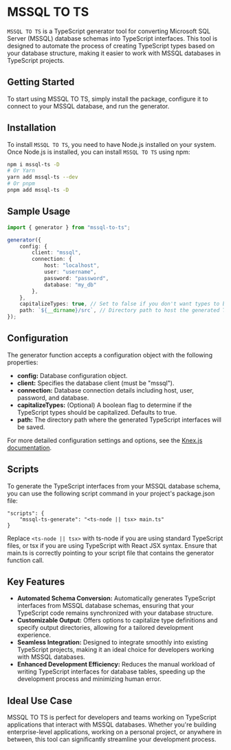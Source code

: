 # MSSQL TO TS

`MSSQL TO TS` is a TypeScript generator tool for converting Microsoft SQL Server (MSSQL) database schemas into TypeScript interfaces. This tool is designed to automate the process of creating TypeScript types based on your database structure, making it easier to work with MSSQL databases in TypeScript projects.

## Getting Started

To start using MSSQL TO TS, simply install the package, configure it to connect to your MSSQL database, and run the generator.

## Installation

To install `MSSQL TO TS`, you need to have Node.js installed on your system. Once Node.js is installed, you can install `MSSQL TO TS` using npm:

```bash
npm i mssql-ts -D
# Or Yarn
yarn add mssql-ts --dev
# Or pnpm
pnpm add mssql-ts -D
```

## Sample Usage

```ts
import { generator } from "mssql-to-ts";

generator({
    config: {
        client: "mssql",
        connection: {
            host: "localhost",
            user: "username",
            password: "password",
            database: "my_db"
        },
    },
    capitalizeTypes: true, // Set to false if you don't want types to be capitalized
    path: `${__dirname}/src`, // Directory path to host the generated TypeScript interfaces
});
```
## Configuration

The generator function accepts a configuration object with the following properties:

- **config:** Database configuration object.
- **client:** Specifies the database client (must be "mssql").
- **connection:** Database connection details including host, user, password, and database.
- **capitalizeTypes:** (Optional) A boolean flag to determine if the TypeScript types should be capitalized. Defaults to true.
- **path:** The directory path where the generated TypeScript interfaces will be saved.

For more detailed configuration settings and options, see the [Knex.js documentation](https://knexjs.org/guide/).

## Scripts

To generate the TypeScript interfaces from your MSSQL database schema, you can use the following script command in your project's package.json file:

```
"scripts": {
    "mssql-ts-generate": "<ts-node || tsx> main.ts"
}
```

Replace `<ts-node || tsx>` with ts-node if you are using standard TypeScript files, or tsx if you are using TypeScript with React JSX syntax. Ensure that main.ts is correctly pointing to your script file that contains the generator function call.

## Key Features

- **Automated Schema Conversion:** Automatically generates TypeScript interfaces from MSSQL database schemas, ensuring that your TypeScript code remains synchronized with your database structure.
- **Customizable Output:** Offers options to capitalize type definitions and specify output directories, allowing for a tailored development experience.
- **Seamless Integration:** Designed to integrate smoothly into existing TypeScript projects, making it an ideal choice for developers working with MSSQL databases.
- **Enhanced Development Efficiency:** Reduces the manual workload of writing TypeScript interfaces for database tables, speeding up the development process and minimizing human error.

## Ideal Use Case

MSSQL TO TS is perfect for developers and teams working on TypeScript applications that interact with MSSQL databases. Whether you're building enterprise-level applications, working on a personal project, or anywhere in between, this tool can significantly streamline your development process.

